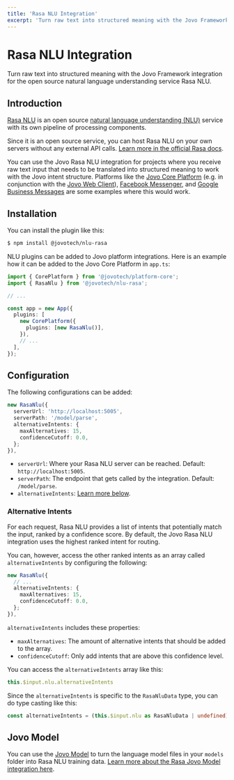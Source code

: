 ```yaml
---
title: 'Rasa NLU Integration'
excerpt: 'Turn raw text into structured meaning with the Jovo Framework integration for the open source natural language understanding service Rasa NLU.'
---
```

# Rasa NLU Integration

Turn raw text into structured meaning with the Jovo Framework integration for the open source natural language understanding service Rasa NLU.

## Introduction

[Rasa NLU](https://github.com/RasaHQ/rasa) is an open source [natural language understanding (NLU)](https://www.jovo.tech/marketplace/tag/nlu) service with its own pipeline of processing components.

Since it is an open source service, you can host Rasa NLU on your own servers without any external API calls. [Learn more in the official Rasa docs](https://rasa.com/docs/rasa/nlu-only).

You can use the Jovo Rasa NLU integration for projects where you receive raw text input that needs to be translated into structured meaning to work with the Jovo intent structure. Platforms like the [Jovo Core Platform](https://www.jovo.tech/marketplace/jovo-platform-core) (e.g. in conjunction with the [Jovo Web Client](https://www.jovo.tech/marketplace/jovo-client-web)), [Facebook Messenger](https://www.jovo.tech/marketplace/jovo-platform-facebookmessenger), and [Google Business Messages](https://www.jovo.tech/marketplace/jovo-platform-googlebusiness) are some examples where this would work.


## Installation

You can install the plugin like this:

```sh
$ npm install @jovotech/nlu-rasa
```

NLU plugins can be added to Jovo platform integrations. Here is an example how it can be added to the Jovo Core Platform in `app.ts`:

```typescript
import { CorePlatform } from '@jovotech/platform-core';
import { RasaNlu } from '@jovotech/nlu-rasa';

// ...

const app = new App({
  plugins: [
    new CorePlatform({
      plugins: [new RasaNlu()],
    }),
    // ...
  ],
});
```

## Configuration

The following configurations can be added:

```typescript
new RasaNlu({
  serverUrl: 'http://localhost:5005',
  serverPath: '/model/parse',
  alternativeIntents: {
    maxAlternatives: 15,
    confidenceCutoff: 0.0,
  };
}),
```

- `serverUrl`: Where your Rasa NLU server can be reached. Default: `http://localhost:5005`.
- `serverPath`: The endpoint that gets called by the integration. Default: `/model/parse`.
- `alternativeIntents`: [Learn more below](#alternative-intents).

### Alternative Intents

For each request, Rasa NLU provides a list of intents that potentially match the input, ranked by a confidence score. By default, the Jovo Rasa NLU integration uses the highest ranked intent for routing.

You can, however, access the other ranked intents as an array called `alternativeIntents` by configuring the following:

```typescript
new RasaNlu({
  // ...
  alternativeIntents: {
    maxAlternatives: 15,
    confidenceCutoff: 0.0,
  };
}),
```

`alternativeIntents` includes these properties:

- `maxAlternatives`: The amount of alternative intents that should be added to the array.
- `confidenceCutoff`: Only add intents that are above this confidence level.

You can access the `alternativeIntents` array like this:

```typescript
this.$input.nlu.alternativeIntents
```

Since the `alternativeIntents` is specific to the `RasaNluData` type, you can do type casting like this:

```typescript
const alternativeIntents = (this.$input.nlu as RasaNluData | undefined)?.alternativeIntents;
```

## Jovo Model

You can use the [Jovo Model](https://www.jovo.tech/marketplace/jovo-model) to turn the language model files in your `models` folder into Rasa NLU training data. [Learn more about the Rasa Jovo Model integration here](https://v4.jovo.tech/marketplace/nlu-rasa/model).